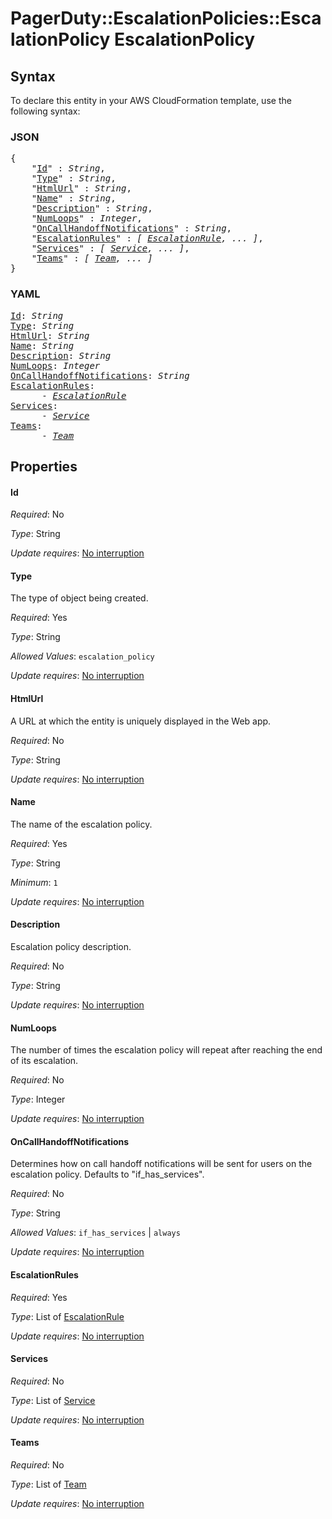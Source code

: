 # PagerDuty::EscalationPolicies::EscalationPolicy EscalationPolicy

## Syntax

To declare this entity in your AWS CloudFormation template, use the following syntax:

### JSON

<pre>
{
    "<a href="#id" title="Id">Id</a>" : <i>String</i>,
    "<a href="#type" title="Type">Type</a>" : <i>String</i>,
    "<a href="#htmlurl" title="HtmlUrl">HtmlUrl</a>" : <i>String</i>,
    "<a href="#name" title="Name">Name</a>" : <i>String</i>,
    "<a href="#description" title="Description">Description</a>" : <i>String</i>,
    "<a href="#numloops" title="NumLoops">NumLoops</a>" : <i>Integer</i>,
    "<a href="#oncallhandoffnotifications" title="OnCallHandoffNotifications">OnCallHandoffNotifications</a>" : <i>String</i>,
    "<a href="#escalationrules" title="EscalationRules">EscalationRules</a>" : <i>[ <a href="escalationrule.md">EscalationRule</a>, ... ]</i>,
    "<a href="#services" title="Services">Services</a>" : <i>[ <a href="service.md">Service</a>, ... ]</i>,
    "<a href="#teams" title="Teams">Teams</a>" : <i>[ <a href="team.md">Team</a>, ... ]</i>
}
</pre>

### YAML

<pre>
<a href="#id" title="Id">Id</a>: <i>String</i>
<a href="#type" title="Type">Type</a>: <i>String</i>
<a href="#htmlurl" title="HtmlUrl">HtmlUrl</a>: <i>String</i>
<a href="#name" title="Name">Name</a>: <i>String</i>
<a href="#description" title="Description">Description</a>: <i>String</i>
<a href="#numloops" title="NumLoops">NumLoops</a>: <i>Integer</i>
<a href="#oncallhandoffnotifications" title="OnCallHandoffNotifications">OnCallHandoffNotifications</a>: <i>String</i>
<a href="#escalationrules" title="EscalationRules">EscalationRules</a>: <i>
      - <a href="escalationrule.md">EscalationRule</a></i>
<a href="#services" title="Services">Services</a>: <i>
      - <a href="service.md">Service</a></i>
<a href="#teams" title="Teams">Teams</a>: <i>
      - <a href="team.md">Team</a></i>
</pre>

## Properties

#### Id

_Required_: No

_Type_: String

_Update requires_: [No interruption](https://docs.aws.amazon.com/AWSCloudFormation/latest/UserGuide/using-cfn-updating-stacks-update-behaviors.html#update-no-interrupt)

#### Type

The type of object being created.

_Required_: Yes

_Type_: String

_Allowed Values_: <code>escalation_policy</code>

_Update requires_: [No interruption](https://docs.aws.amazon.com/AWSCloudFormation/latest/UserGuide/using-cfn-updating-stacks-update-behaviors.html#update-no-interrupt)

#### HtmlUrl

A URL at which the entity is uniquely displayed in the Web app.

_Required_: No

_Type_: String

_Update requires_: [No interruption](https://docs.aws.amazon.com/AWSCloudFormation/latest/UserGuide/using-cfn-updating-stacks-update-behaviors.html#update-no-interrupt)

#### Name

The name of the escalation policy.

_Required_: Yes

_Type_: String

_Minimum_: <code>1</code>

_Update requires_: [No interruption](https://docs.aws.amazon.com/AWSCloudFormation/latest/UserGuide/using-cfn-updating-stacks-update-behaviors.html#update-no-interrupt)

#### Description

Escalation policy description.

_Required_: No

_Type_: String

_Update requires_: [No interruption](https://docs.aws.amazon.com/AWSCloudFormation/latest/UserGuide/using-cfn-updating-stacks-update-behaviors.html#update-no-interrupt)

#### NumLoops

The number of times the escalation policy will repeat after reaching the end of its escalation.

_Required_: No

_Type_: Integer

_Update requires_: [No interruption](https://docs.aws.amazon.com/AWSCloudFormation/latest/UserGuide/using-cfn-updating-stacks-update-behaviors.html#update-no-interrupt)

#### OnCallHandoffNotifications

Determines how on call handoff notifications will be sent for users on the escalation policy. Defaults to "if_has_services".

_Required_: No

_Type_: String

_Allowed Values_: <code>if_has_services</code> | <code>always</code>

_Update requires_: [No interruption](https://docs.aws.amazon.com/AWSCloudFormation/latest/UserGuide/using-cfn-updating-stacks-update-behaviors.html#update-no-interrupt)

#### EscalationRules

_Required_: Yes

_Type_: List of <a href="escalationrule.md">EscalationRule</a>

_Update requires_: [No interruption](https://docs.aws.amazon.com/AWSCloudFormation/latest/UserGuide/using-cfn-updating-stacks-update-behaviors.html#update-no-interrupt)

#### Services

_Required_: No

_Type_: List of <a href="service.md">Service</a>

_Update requires_: [No interruption](https://docs.aws.amazon.com/AWSCloudFormation/latest/UserGuide/using-cfn-updating-stacks-update-behaviors.html#update-no-interrupt)

#### Teams

_Required_: No

_Type_: List of <a href="team.md">Team</a>

_Update requires_: [No interruption](https://docs.aws.amazon.com/AWSCloudFormation/latest/UserGuide/using-cfn-updating-stacks-update-behaviors.html#update-no-interrupt)

